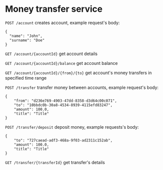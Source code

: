 # Money transfer service

```POST /account``` creates account, example request's body:
```
{
  "name": "John",
  "surname": "Doe"
}
```

```GET /account/{accountId}``` get account details

```GET /account/{accountId}/balance``` get account balance

```GET /account/{accountId}/{from}/{to}``` get account's money transfers in specified time range

```POST /transfer``` transfer money between accounts, example request's body:
```
{
    "from": "d236e769-4903-47dd-8358-d3d64c00c071",
    "to": "10bbdc0b-30a8-4534-8939-4115efd83247",
    "amount": 100.0,
    "title": "Title"
}
```

```POST /transfer/deposit``` deposit money, example requests's body:

```
{
    "to": "727caead-adf3-468a-9f03-ad2311c152ab",
    "amount": 100.0,
    "title": "Title"
}
```

```GET /transfer/{transferId}``` get transfer's details

